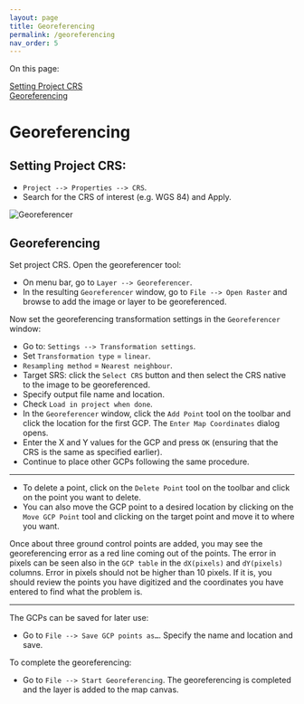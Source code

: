 ```yaml
---
layout: page
title: Georeferencing
permalink: /georeferencing
nav_order: 5
---
```


On this page:

[Setting Project CRS](#setting-project-crs)<br/>
[Georeferencing](#georeferencing)

# Georeferencing

## Setting Project CRS:

* ```Project --> Properties --> CRS```. 
* Search for the CRS of interest (e.g. WGS 84) and Apply. 

![Georeferencer]({{site.url}}/assets//images/georeferencer.png)

## Georeferencing

Set project CRS. Open the georeferencer tool:

* On menu bar, go to ```Layer --> Georeferencer```.
* In the resulting ```Georeferencer``` window, go to ```File --> Open Raster``` and browse to add the image or layer to be georeferenced.

Now set the georeferencing transformation settings in the ```Georeferencer``` window:

* Go to: ```Settings --> Transformation settings```.
* Set ```Transformation type``` = ```linear```. 
* ```Resampling method``` = ```Nearest neighbour```.
* Target SRS: click the ```Select CRS``` button and then select the CRS native to the image to be georeferenced. 
* Specify output file name and location. 
* Check ```Load in project when done```.
* In the ```Georeferencer``` window, click the ```Add Point``` tool on the toolbar and click the location for the first GCP. The ```Enter Map Coordinates``` dialog opens. 
* Enter the X and Y values for the GCP and press ```OK``` (ensuring that the CRS is the same as specified earlier). 
* Continue to place other GCPs following the same procedure.

---

* To delete a point, click on the ```Delete Point``` tool on the toolbar and click on the point you want to delete. 
* You can also move the GCP point to a desired location by clicking on the ```Move GCP Point``` tool and clicking on the target point and move it to where you want.

Once about three ground control points are added, you may see the georeferencing error as a red line coming out of the points. The error in pixels can be seen also in the ```GCP table``` in the ```dX(pixels)``` and ```dY(pixels)``` columns. Error in pixels should not be higher than 10 pixels. If it is, you should review the points you have digitized and the coordinates you have entered to find what the problem is.

---

The GCPs can be saved for later use:

* Go to ```File --> Save GCP points as…```. Specify the name and location and save.

To complete the georeferencing:
 
* Go to ```File --> Start Georeferencing```. The georeferencing is completed and the layer is added to the map canvas. 
